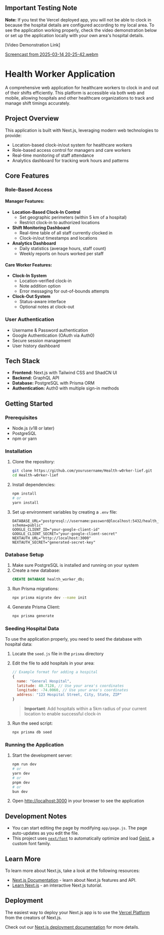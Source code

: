 
## Important Testing Note

**Note:** If you test the Vercel deployed app, you will not be able to clock in because the hospital details are configured according to my local area. To see the application working properly, check the video demonstration below or set up the application locally with your own area's hospital details.

[Video Demonstration Link]

[Screencast from 2025-03-14 20-25-42.webm](https://github.com/user-attachments/assets/63f0f918-575f-483c-926a-c201374c5d1f)


# Health Worker Application

A comprehensive web application for healthcare workers to clock in and out of their shifts efficiently. This platform is accessible via both web and mobile, allowing hospitals and other healthcare organizations to track and manage shift timings accurately.

## Project Overview

This application is built with Next.js, leveraging modern web technologies to provide:

- Location-based clock-in/out system for healthcare workers
- Role-based access control for managers and care workers
- Real-time monitoring of staff attendance
- Analytics dashboard for tracking work hours and patterns

## Core Features

### Role-Based Access

#### Manager Features:

- **Location-Based Clock-In Control**
  - Set geographic perimeters (within 5 km of a hospital)
  - Restrict clock-in to authorized locations
- **Shift Monitoring Dashboard**
  - Real-time table of all staff currently clocked in
  - Clock-in/out timestamps and locations
- **Analytics Dashboard**
  - Daily statistics (average hours, staff count)
  - Weekly reports on hours worked per staff

#### Care Worker Features:

- **Clock-In System**
  - Location-verified clock-in
  - Note addition option
  - Error messaging for out-of-bounds attempts
- **Clock-Out System**
  - Status-aware interface
  - Optional notes at clock-out

### User Authentication

- Username & Password authentication
- Google Authentication (OAuth via Auth0)
- Secure session management
- User history dashboard

## Tech Stack

- **Frontend:** Next.js with Tailwind CSS and ShadCN UI
- **Backend:** GraphQL API
- **Database:** PostgreSQL with Prisma ORM
- **Authentication:** Auth0 with multiple sign-in methods

## Getting Started

### Prerequisites

- Node.js (v18 or later)
- PostgreSQL
- npm or yarn

### Installation

1. Clone the repository:

   ```bash
   git clone https://github.com/yourusername/Health-w0rker-lief.git
   cd Health-w0rker-lief
   ```

2. Install dependencies:

   ```bash
   npm install
   # or
   yarn install
   ```

3. Set up environment variables by creating a `.env` file:
   ```
   DATABASE_URL="postgresql://username:password@localhost:5432/health_worker_db?schema=public"
   GOOGLE_CLIENT_ID="your-google-client-id"
   GOOGLE_CLIENT_SECRET="your-google-client-secret"
   NEXTAUTH_URL="http://localhost:3000"
   NEXTAUTH_SECRET="generated-secret-key"
   ```

### Database Setup

1. Make sure PostgreSQL is installed and running on your system
2. Create a new database:
   ```sql
   CREATE DATABASE health_worker_db;
   ```
3. Run Prisma migrations:
   ```bash
   npx prisma migrate dev --name init
   ```
4. Generate Prisma Client:
   ```bash
   npx prisma generate
   ```

### Seeding Hospital Data

To use the application properly, you need to seed the database with hospital data:

1. Locate the `seed.js` file in the `prisma` directory
2. Edit the file to add hospitals in your area:

   ```javascript
   // Example format for adding a hospital
   {
     name: "General Hospital",
     latitude: 40.7128, // Use your area's coordinates
     longitude: -74.0060, // Use your area's coordinates
     address: "123 Hospital Street, City, State, ZIP"
   }
   ```

   > **Important**: Add hospitals within a 5km radius of your current location to enable successful clock-in

3. Run the seed script:
   ```bash
   npx prisma db seed
   ```

### Running the Application

1. Start the development server:

   ```bash
   npm run dev
   # or
   yarn dev
   # or
   pnpm dev
   # or
   bun dev
   ```

2. Open [http://localhost:3000](http://localhost:3000) in your browser to see the application

## Development Notes

- You can start editing the page by modifying `app/page.js`. The page auto-updates as you edit the file.
- This project uses [`next/font`](https://nextjs.org/docs/app/building-your-application/optimizing/fonts) to automatically optimize and load [Geist](https://vercel.com/font), a custom font family.

## Learn More

To learn more about Next.js, take a look at the following resources:

- [Next.js Documentation](https://nextjs.org/docs) - learn about Next.js features and API.
- [Learn Next.js](https://nextjs.org/learn) - an interactive Next.js tutorial.

## Deployment

The easiest way to deploy your Next.js app is to use the [Vercel Platform](https://vercel.com/new?utm_medium=default-template&filter=next.js&utm_source=create-next-app&utm_campaign=create-next-app-readme) from the creators of Next.js.

Check out our [Next.js deployment documentation](https://nextjs.org/docs/app/building-your-application/deploying) for more details.

